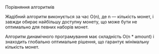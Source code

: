 Порівняння алгоритмів

Жадібний алгоритм виконується за час O(n), де n — кількість монет, і завжди обирає найбільшу доступну монету, що може бути не оптимально для певних наборів монет.

Алгоритм динамічного програмування має складність O(n \* amount) і знаходить глобально оптимальне рішення, що гарантує мінімальну кількість монет.

